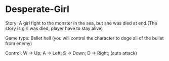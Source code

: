 # Desperate-Girl
Story:
A girl fight to the monster in the sea, but she was died at end.(The story is girl was died, player have to stay alive)

Game type:
Bellet hell
(you will control the character to doge all of the bullet from enemy)

Control:
W -> Up;
A -> Left;
S -> Down;
D -> Right;
(auto attack)
